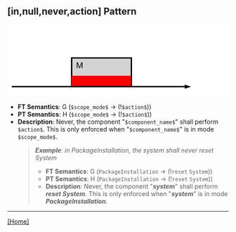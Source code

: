 ## [in,null,never,action] Pattern
![[in,null,never,action] Pattern](../../../_media/user-interface/examples/svgDiagrams/in_null_never_action.svg "[in,null,never,action] Pattern")
 * **FT Semantics**: G (`$scope_mode$` -> (!`$action$`))
 * **PT Semantics**: H (`$scope_mode$` -> (!`$action$`))
 * **Description**: Never, the component "`$component_name$`" shall perform `$action$`. This is only enforced when "`$component_name$`" is in mode `$scope_mode$`.
   > **_Example_**: _in PackageInstallation,  the system shall never reset System_   
   >  * **FT Semantics**: G (`PackageInstallation` -> (!`reset` `System`))
   >  * **PT Semantics**: H (`PackageInstallation` -> (!`reset` `System`))
   >  * **Description**: Never, the component "**_system_**" shall perform **_reset System_**. This is only enforced when "**_system_**" is in mode **_PackageInstallation_**.
***
[[Home]](../semantics.md)